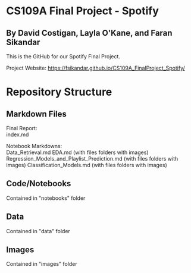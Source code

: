 # CS109A Final Project - Spotify

## By David Costigan, Layla O'Kane, and Faran Sikandar

This is the GitHub for our Spotify Final Project.

Project Website: https://fsikandar.github.io/CS109A_FinalProject_Spotify/

# Repository Structure

## Markdown Files

Final Report:  
index.md

Notebook Markdowns:  
Data_Retrieval.md
EDA.md  (with files folders with images)
Regression_Models_and_Playlist_Prediction.md (with files folders with images)
Classification_Models.md (with files folders with images)

## Code/Notebooks
Contained in "notebooks" folder

## Data
Contained in "data" folder

## Images
Contained in "images" folder
